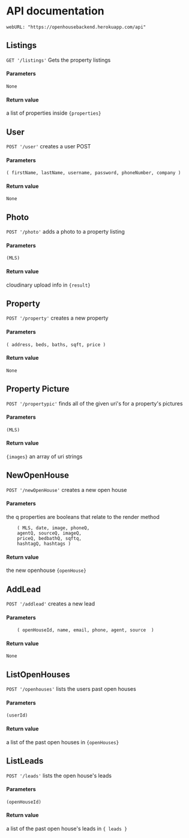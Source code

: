 # API documentation
`webURL: "https://openhousebackend.herokuapp.com/api"`

## Listings
`GET '/listings'`
  Gets the property listings
#### Parameters
`None`
#### Return value
a list of properties inside `{properties}`

## User
`POST '/user'`
creates a user POST
#### Parameters
`( firstName, lastName, username, password, phoneNumber, company )`
#### Return value
`None`

## Photo
`POST '/photo'`
adds a photo to a property listing
#### Parameters
`(MLS)`
#### Return value
cloudinary upload info in `{result}`

## Property
`POST '/property'`
creates a new property
#### Parameters
`( address, beds, baths, sqft, price )`
#### Return value
  `None`

## Property Picture
`POST '/propertypic'`
finds all of the given uri's for a property's pictures
#### Parameters
`(MLS)`
#### Return value
`{images}` an array of  uri strings

## NewOpenHouse
`POST '/newOpenHouse'`
creates a new open house
#### Parameters
the q properties are booleans that relate to the render method
``` 
    ( MLS, date, image, phoneQ,
    agentQ, sourceQ, imageQ,
    priceQ, bedbathQ, sqftq,
    hashtagQ, hashtags ) 
```
#### Return value
the new openhouse `{openHouse}`

## AddLead
`POST '/addlead'`
creates a new lead
#### Parameters
``` 
    ( openHouseId, name, email, phone, agent, source  ) 
```
#### Return value
`None`

## ListOpenHouses
`POST '/openhouses'`
lists the users past open houses
#### Parameters
`(userId)`
#### Return value
a list of the past open houses in `{openHouses}`

## ListLeads
`POST '/leads'`
lists the open house's leads
#### Parameters
`(openHouseId)`
#### Return value
a list of the past open house's leads in `{ leads }`

